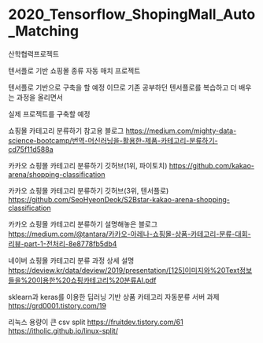 # 2020_Tensorflow_ShopingMall_Auto_Matching
산학협력프로젝트

텐서플로 기반 쇼핑몰 종류 자동 매치 프로젝트

텐서플로 기반으로 구축을 할 예정 이므로 기존 공부하던 텐서플로를 복습하고 더 배우는 과정을 올리면서 

실제 프로젝트를 구축할 예정



쇼핑몰 카테고리 분류하기 참고용 블로그
https://medium.com/mighty-data-science-bootcamp/번역-머신러닝을-활용한-제품-카테고리-분류하기-cd75f11d588a

카카오 쇼핑몰 카테고리 분류하기 깃허브(1위, 파이토치)
https://github.com/kakao-arena/shopping-classification

카카오 쇼핑몰 카테고리 분류하기 깃허브(3위, 텐서플로)
https://github.com/SeoHyeonDeok/S2Bstar-kakao-arena-shopping-classification

카카오 쇼핑몰 카테고리 분류하기 설명해놓은 블로그
https://medium.com/@tantara/카카오-아레나-쇼핑몰-상품-카테고리-분류-대회-리뷰-part-1-전처리-8e8778fb5db4

네이버 쇼핑몰 카테고리 분류 과정  상세 설명
https://deview.kr/data/deview/2019/presentation/[125]이미지와%20Text정보들을%20이용한%20쇼핑카테고리%20분류AI.pdf

sklearn과 keras를 이용한 딥러닝 기반 상품 카테고리 자동분류 서버 과제
https://grd0001.tistory.com/19

리눅스 용량이 큰 csv split
https://fruitdev.tistory.com/61
https://itholic.github.io/linux-split/

